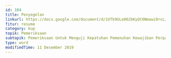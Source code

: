 ```yaml
---
id: 104
title: Penyegelan
linkurl: https://docs.google.com/document/d/1UTk9ULe062bKyQtONmawi0rvLJOBPI-KG5qSAFa9_I8/edit?usp=drivesdk
fitur: resume
category: kup
topik: Pemeriksaan
subtopik: Pemeriksaan Untuk Menguji Kepatuhan Pemenuhan Kewajiban Perpajakan (Sejak 1 Februari 2013)
type: word
modifiedTime: 11 Desember 2019
---
```


